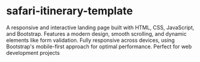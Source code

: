 # safari-itinerary-template
A responsive and interactive landing page built with HTML, CSS, JavaScript, and Bootstrap. Features a modern design, smooth scrolling, and dynamic elements like form validation. Fully responsive across devices, using Bootstrap's mobile-first approach for optimal performance. Perfect for web development projects
